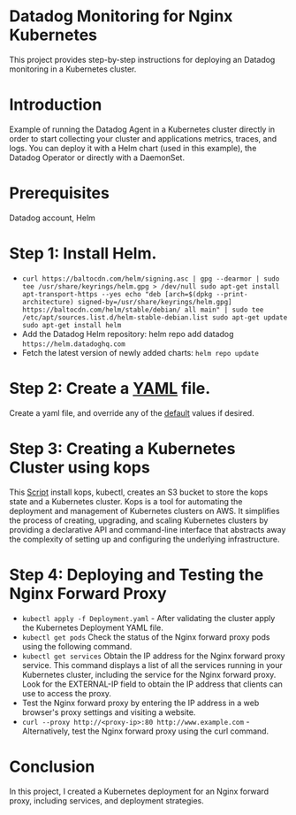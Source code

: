 # Datadog Monitoring for Nginx Kubernetes
This project provides step-by-step instructions for deploying an Datadog monitoring in a Kubernetes cluster.

# Introduction
Example of running the Datadog Agent in a Kubernetes cluster directly in order to start collecting your cluster and applications metrics, traces, and logs. You can deploy it with a Helm chart (used in this example), the Datadog Operator or directly with a DaemonSet.

# Prerequisites
Datadog account, Helm

# Step 1: Install Helm.
- `curl https://baltocdn.com/helm/signing.asc | gpg --dearmor | sudo tee /usr/share/keyrings/helm.gpg > /dev/null
sudo apt-get install apt-transport-https --yes
echo "deb [arch=$(dpkg --print-architecture) signed-by=/usr/share/keyrings/helm.gpg] https://baltocdn.com/helm/stable/debian/ all main" | sudo tee /etc/apt/sources.list.d/helm-stable-debian.list
sudo apt-get update
sudo apt-get install helm`
- Add the Datadog Helm repository: helm repo add datadog `https://helm.datadoghq.com`
- Fetch the latest version of newly added charts: `helm repo update`

# Step 2: Create a [YAML](./values.yaml) file.
Create a yaml file, and override any of the  [default](./default.yaml) values if desired.

# Step 3: Creating a Kubernetes Cluster using kops
This [Script](./kops.sh) install kops, kubectl, creates an S3 bucket to store the kops state and a Kubernetes cluster.
Kops is a tool for automating the deployment and management of Kubernetes clusters on AWS. It simplifies the process of creating, upgrading, and scaling Kubernetes clusters by providing a declarative API and command-line interface that abstracts away the complexity of setting up and configuring the underlying infrastructure.

# Step 4: Deploying and Testing the Nginx Forward Proxy
- `kubectl apply -f Deployment.yaml` - After validating the cluster apply the Kubernetes Deployment YAML file.
- `kubectl get pods` Check the status of the Nginx forward proxy pods using the following command.
- `kubectl get services` Obtain the IP address for the Nginx forward proxy service. This command displays a list of all the services running in your Kubernetes cluster, including the service for the Nginx forward proxy. Look for the EXTERNAL-IP field to obtain the IP address that clients can use to access the proxy.
- Test the Nginx forward proxy by entering the IP address in a web browser's proxy settings and visiting a website. 
- `curl --proxy http://<proxy-ip>:80 http://www.example.com` - Alternatively, test the Nginx forward proxy using the curl command.

# Conclusion
In this project, I created a Kubernetes deployment for an Nginx forward proxy, including services, and deployment strategies.
